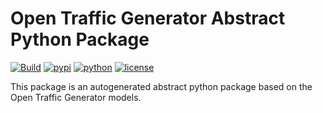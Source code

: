 # Open Traffic Generator Abstract Python Package
[![Build](https://github.com/open-traffic-generator/abstract-python-package/workflows/Build/badge.svg)](https://github.com/open-traffic-generator/abstract-python-package/actions)
[![pypi](https://img.shields.io/pypi/v/abstract-open-traffic-generator.svg)](https://pypi.org/project/abstract-open-traffic-generator)
[![python](https://img.shields.io/pypi/pyversions/abstract-open-traffic-generator.svg)](https://pypi.python.org/pypi/abstract-open-traffic-generator)
[![license](https://img.shields.io/badge/license-MIT-green.svg)](https://en.wikipedia.org/wiki/MIT_License)

This package is an autogenerated abstract python package based on the 
Open Traffic Generator models.

